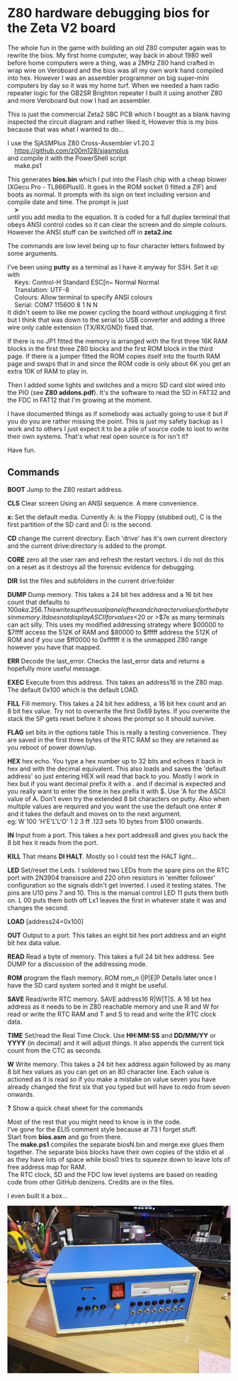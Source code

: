 ﻿# Z80 hardware debugging bios for the Zeta V2 board

The whole fun in the game with building an old Z80 computer again was to
rewrite the bios. My first home computer, way back in about 1980 well before
home computers were a thing, was a 2MHz Z80 hand crafted in wrap wire on
Veroboard and the bios was all my own work hand compiled into hex. However I
was an assembler programmer on big super-mini computers by day so it was my
home turf. When we needed a ham radio repeater logic for the GB2SR Brighton
repeater I built it using another Z80 and more Veroboard but now I had an
assembler.

This is just the commercial Zeta2 SBC PCB which I bought as a blank having
inspected the circuit diagram and rather liked it, However this is my bios
because that was what I wanted to do...

I use the SjASMPlus Z80 Cross-Assembler v1.20.2  
&nbsp;&nbsp;&nbsp;&nbsp;https://github.com/z00m128/sjasmplus  
and compile it with the PowerShell script  
&nbsp;&nbsp;&nbsp;&nbsp;make.ps1

This generates **bios.bin** which I put into the Flash chip with a cheap
blower (XGecu Pro - TL866PlusII). It goes in the ROM socket (I fitted a ZIF)
and boots as normal. It prompts with its sign on text including version and
compile date and time. The prompt is just   
&nbsp;&nbsp;&nbsp;&nbsp;**\>**   
until you add media to the equation. It is coded for a full duplex terminal
that obeys ANSI control codes so it can clear the screen and do simple colours.
However the ANSI stuff can be switched off in **zeta2.inc**

The commands are low level being up to four character letters followed by some
arguments.

I've been using **putty** as a terminal as I have it anyway for SSH. Set it up
with  
&nbsp;&nbsp;&nbsp;&nbsp;Keys: Control-H Standard ESC[n~ Normal Normal  
&nbsp;&nbsp;&nbsp;&nbsp;Translation: UTF-8  
&nbsp;&nbsp;&nbsp;&nbsp;Colours: Allow terminal to specify ANSI colours  
&nbsp;&nbsp;&nbsp;&nbsp;Serial: COM7 115600 8 1 N N  
It didn't seem to like me power cycling the board without unplugging it first
but I think that was down to the serial to USB converter and adding a three 
wire only cable extension (TX/RX/GND) fixed that.

If there is no JP1 fitted the memory is arranged with the first three 16K RAM
blocks in the first three Z80 blocks and the first ROM block in the third page.
If there is a jumper fitted the ROM copies itself into the fourth RAM page and
swaps that in and since the ROM code is only about 6K you get an extra 10K of
RAM to play in.

Then I added some lights and switches and a micro SD card slot wired into the
PIO (see **Z80 addons.pdf**). It's the software to read the SD in FAT32 and the
FDC in FAT12 that I'm growing at the moment.

I have documented things as if somebody was actually going to use it but if you
do you are rather missing the point. This is just my safety backup as I work
and to others I just expect it to be a pile of source code to loot to write
their own systems. That's what real open source is for isn't it?

Have fun.

## Commands

**BOOT** Jump to the Z80 restart address.

**CLS** Clear screen Using an ANSI sequence. A mere convenience.

**x:** Set the default media. Currently A: is the Floppy (stubbed out), C is
the first partition of the SD card and D: is the second.

**CD** change the current directory. Each 'drive' has it's own current directory
and the current drive:directory is added to the prompt.

**CORE** zero all the user ram and refresh the restart vectors. I do not do
this on a reset as it destroys all the forensic evidence for debugging.

**DIR** list the files and subfolders in the current drive:folder

**DUMP** Dump memory. This takes a 24 bit hex address and a 16 bit hex count
that defaults to $100 aka .256. This writes up the usual panel of hex and
character values for the bytes in memory. It does not display ASCII for
values<$20 or >$7e as many terminals can act silly. This uses my modified
addressing strategy where $00000 to $7ffff access the 512K of RAM and $80000 to
$fffff address the 512K of ROM and if you use $ff0000 to 0xffffff it is the
unmapped Z80 range however you have that mapped.

**ERR** Decode the last_error. Checks the last_error data and returns a
hopefully more useful message.

**EXEC** Execute from this address. This takes an address16 in the Z80 map. The
default 0x100 which is the default LOAD.

**FILL** Fill memory. This takes a 24 bit hex address, a 16 bit hex count and
an 8 bit hex value. Try not to overwrite the first 0x69 bytes. If you overwrite
the stack the SP gets reset before it shows the prompt so it should survive.

**FLAG** set bits in the options table This is really a testing convenience.
They are saved in the first three bytes of the RTC RAM so they are retained as
you reboot of power down/up.

**HEX** hex echo. You type a hex number up to 32 bits and echoes it back in hex
and with the decimal equivalent. This also loads and saves the 'default
address' so just entering HEX will read that back to you. Mostly I work in hex
but if you want decimal prefix it with a . and if decimal is expected and you
really want to enter the time in hex prefix it with $. Use 'A for the ASCII
value of A. Don't even try the extended 8 bit characters on putty. Also when
multiple values are required and you want the use the default one enter # and
it takes the default and moves on to the next argument.  
eg: W 100 'H'E'L'L'O'  1 2 3 ff .123 sets 10 bytes from $100 onwards.

**IN** Input from a port. This takes a hex port address8 and gives
you back the 8 bit hex it reads from the port.

**KILL** That means **DI HALT**. Mostly so I could test the HALT light...

**LED** Set/reset the Leds. I soldered two LEDs from the spare pins on the RTC
port with 2N3904 transisore and 220 ohm resistors in 'emitter follower'
configuration so the signals didn't get inverted. I used it testing states.
The pins are U10 pins 7 and 10. This is the manual control LED 11 puts them both
on. L 00 puts them both off Lx1 leaves the first in whatever state it was and
changes the second.

**LOAD** <filename> [address24=0x100]

**OUT** Output to a port. This takes an eight bit hex port address and an eight
bit hex data value.

**READ** Read a byte of memory. This takes a full 24 bit hex address. See DUMP
for a discussion of the addressing mode.

**ROM** program the flash memory. ROM rom_n I|P|E|P Details later once I have
the SD card system sorted and it might be useful.

**SAVE** Read/write RTC memory. SAVE address16 R|W|T|S. A 16 bit hex address as
it needs to be in Z80 reachable memory and use R and W for read or write the
RTC RAM and T and S to read and write the RTC clock data.

**TIME** Set/read the Real Time Clock. Use **HH:MM:SS** and **DD/MM/YY** or
**YYYY** (in decimal) and it will adjust things. It also appends the current
tick count from the CTC as seconds.

**W** Write memory. This takes a 24 bit hex address again followed by as many
8 bit hex values as you can get on an 80 character line. Each value is actioned
as it is read so if you make a mistake on value seven you have already changed
the first six that you typed but will have to redo from seven onwards.

**?** Show a quick cheat sheet for the commands

Most of the rest that you might need to know is in the code.  
I've gone for the ELI5 comment style because at 73 I forget stuff.  
Start from **bios.asm** and go from there.  
The **make.ps1** compiles the separate biosN.bin and merge.exe glues them
together. The separate bios blocks have their own copies of the stdio et al as
they have lots of space while bios0 tries to squeeze down to leave lots of free
address map for RAM.  
The RTC clock, SD and the FDC low level systems are based on reading code from
other GitHub denizens. Credits are in the files.

I even built it a box...

![Box](/box.jpg)
